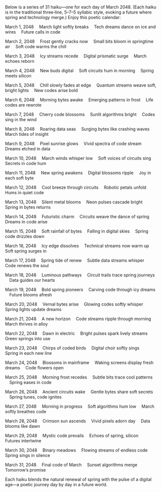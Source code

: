 Below is a series of 31 haiku—one for each day of March 2048. (Each haiku is in the traditional three‐line, 5–7–5 syllabic style, evoking a future where spring and technology merge.) Enjoy this poetic calendar:

March 1, 2048
 March light softly breaks
 Tech dreams dance on ice and wires
 Future calls in code

March 2, 2048
 Frost gently cracks now
 Small bits bloom in springtime air
 Soft code warms the chill

March 3, 2048
 Icy streams recede
 Digital prismatic surge
 March echoes reborn

March 4, 2048
 New buds digital
 Soft circuits hum in morning
 Spring meets silicon

March 5, 2048
 Chill slowly fades at edge
 Quantum streams weave soft, bright lights
 New codes arise bold

March 6, 2048
 Morning bytes awake
 Emerging patterns in frost
 Life codes are rewrote

March 7, 2048
 Cherry code blossoms
 Sunlit algorithms bright
 Codes sing in the wind

March 8, 2048
 Roaring data seas
 Surging bytes like crashing waves
 March tides of insight

March 9, 2048
 Pixel sunrise glows
 Vivid spectra of code stream
 Dreams etched in data

March 10, 2048
 March winds whisper low
 Soft voices of circuits sing
 Secrets in code hum

March 11, 2048
 New spring awakens
 Digital blossoms ripple
 Joy in each soft byte

March 12, 2048
 Cool breeze through circuits
 Robotic petals unfold
 Hums in quiet code

March 13, 2048
 Silent metal blooms
 Neon pulses cascade bright
 Spring in bytes returns

March 14, 2048
 Futuristic charm
 Circuits weave the dance of spring
 Dreams in code arise

March 15, 2048
 Soft rainfall of bytes
 Falling in digital skies
 Spring code drizzles down

March 16, 2048
 Icy edge dissolves
 Technical streams now warm up
 Soft spring surges in

March 17, 2048
 Spring tide of renew
 Subtle data streams whisper
 Code renews the soul

March 18, 2048
 Luminous pathways
 Circuit trails trace spring journeys
 Data guides our hearts

March 19, 2048
 Bold spring pioneers
 Carving code through icy dreams
 Future blooms afresh

March 20, 2048
 Vernal bytes arise
 Glowing codes softly whisper
 Spring lights update dreams

March 21, 2048
 A new horizon
 Code streams ripple through morning
 March thrives in alloy

March 22, 2048
 Dawn in electric
 Bright pulses spark lively streams
 Green springs into use

March 23, 2048
 Chirps of coded birds
 Digital choir softly sings
 Spring in each new line

March 24, 2048
 Blossoms in mainframe
 Waking screens display fresh dreams
 Code flowers open

March 25, 2048
 Morning frost recedes
 Subtle bits trace cool patterns
 Spring eases in code

March 26, 2048
 Ancient circuits wake
 Gentle bytes share soft secrets
 Spring tunes, code ignites

March 27, 2048
 Morning in progress
 Soft algorithms hum low
 March softly breathes code

March 28, 2048
 Crimson sun ascends
 Vivid pixels adorn day
 Data blooms like dawn

March 29, 2048
 Mystic code prevails
 Echoes of spring, silicon
 Futures intertwine

March 30, 2048
 Binary meadows
 Flowing streams of endless code
 Spring sings in silence

March 31, 2048
 Final code of March
 Sunset algorithms merge
 Tomorrow’s promise

Each haiku blends the natural renewal of spring with the pulse of a digital age—a poetic journey day by day in a future world.
